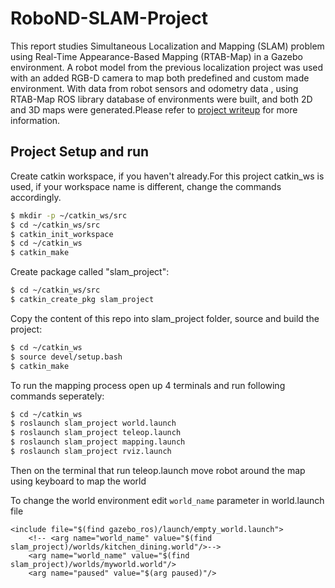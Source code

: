 # RoboND-SLAM-Project

 This report studies Simultaneous Localization and Mapping (SLAM) problem using Real-Time Appearance-Based Mapping (RTAB-Map) in a Gazebo environment. A robot model from the previous localization project was used with an added RGB-D camera to map both predefined and custom made environment. With data from robot sensors and odometry data , using RTAB-Map ROS library database of environments were built, and both 2D and 3D maps were generated.Please refer to [project writeup](https://github.com/Zerde/RoboND-SLAM-Project/blob/master/slam-project-writeup.pdf) for more information.

## Project Setup and run

Create catkin workspace, if you haven't already.For this project catkin_ws is used, if your workspace name is different, change the commands accordingly. 

```sh
$ mkdir -p ~/catkin_ws/src
$ cd ~/catkin_ws/src
$ catkin_init_workspace
$ cd ~/catkin_ws
$ catkin_make
```
Create package called "slam_project":
```sh
$ cd ~/catkin_ws/src
$ catkin_create_pkg slam_project
```
Copy the content of this repo into slam_project folder, source and build the project:
```sh
$ cd ~/catkin_ws
$ source devel/setup.bash
$ catkin_make
```
To run the mapping process open up 4 terminals and run following commands seperately:
```sh
$ cd ~/catkin_ws
$ roslaunch slam_project world.launch
$ roslaunch slam_project teleop.launch
$ roslaunch slam_project mapping.launch
$ roslaunch slam_project rviz.launch
```
Then on the terminal that run teleop.launch move robot around the map using keyboard to map the world


To change the world environment edit `world_name` parameter in world.launch file
```
<include file="$(find gazebo_ros)/launch/empty_world.launch">
  	<!-- <arg name="world_name" value="$(find slam_project)/worlds/kitchen_dining.world"/>-->
    <arg name="world_name" value="$(find slam_project)/worlds/myworld.world"/>
    <arg name="paused" value="$(arg paused)"/>
```

